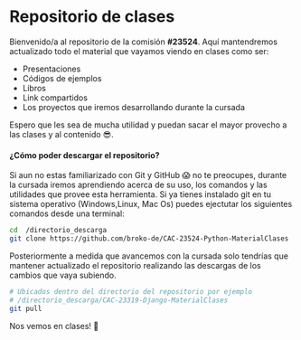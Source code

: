# Repositorio de clases 

Bienvenido/a al repositorio de la comisión **#23524**. Aquí mantendremos actualizado todo el material que vayamos viendo en clases como ser:
- Presentaciones
- Códigos de ejemplos
- Libros
- Link compartidos
- Los proyectos que iremos desarrollando durante la cursada

Espero que les sea de mucha utilidad y puedan sacar el mayor provecho a las clases y al contenido 😎.

#### ¿Cómo poder descargar el repositorio?

Si aun no estas familiarizado con Git y GitHub 😱 no te preocupes, durante la cursada iremos aprendiendo acerca de su uso, los comandos y las utilidades que provee esta herramienta. 
Si ya tienes instalado git en tu sistema operativo (Windows,Linux, Mac Os) puedes ejectutar los siguientes comandos desde una terminal:

```bash
cd  /directorio_descarga
git clone https://github.com/broko-de/CAC-23524-Python-MaterialClases
```
Posteriormente a medida que avancemos con la cursada solo tendrías que mantener actualizado el repositorio realizando las descargas de los cambios que vaya subiendo.

```bash
# Ubicados dentro del directorio del repositorio por ejemplo 
# /directorio_descarga/CAC-23319-Django-MaterialClases
git pull
```
Nos vemos en clases! 🐍